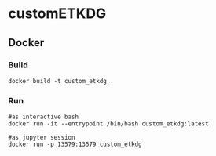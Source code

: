 # customETKDG

## Docker 

### Build
```
docker build -t custom_etkdg .
```

### Run
```
#as interactive bash
docker run -it --entrypoint /bin/bash custom_etkdg:latest

#as jupyter session
docker run -p 13579:13579 custom_etkdg
```
